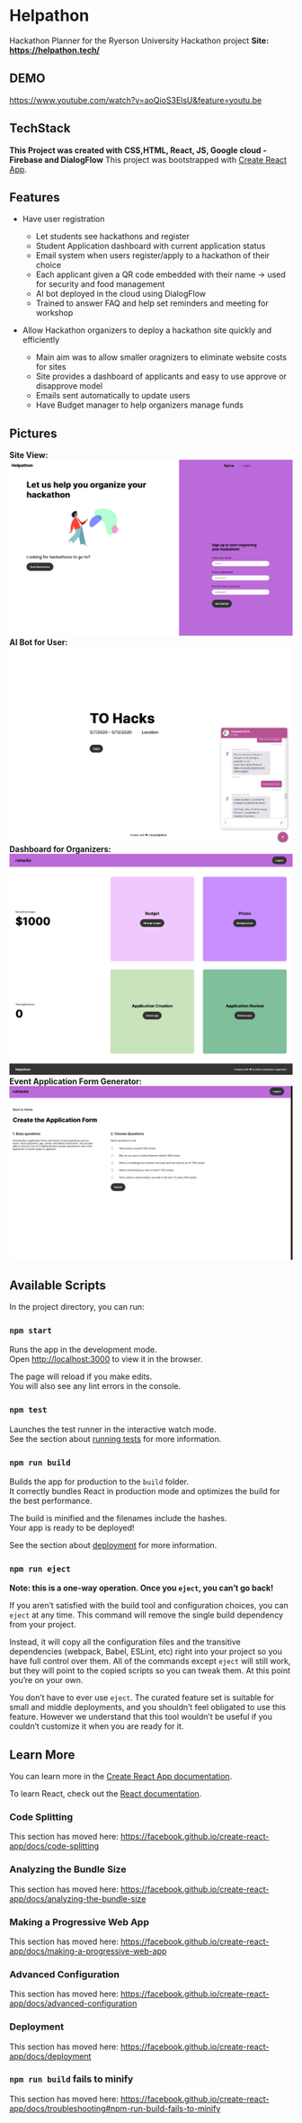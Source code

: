 # Helpathon
Hackathon Planner for the Ryerson University Hackathon
project
**Site: https://helpathon.tech/**

## DEMO
https://www.youtube.com/watch?v=aoQioS3ElsU&feature=youtu.be

## TechStack
**This Project was created with  CSS,HTML, React, JS, Google cloud -Firebase and DialogFlow**
This project was bootstrapped with [Create React App](https://github.com/facebook/create-react-app).

## Features
* Have user registration
  * Let students see hackathons and register
  * Student Application dashboard with current application status
  * Email system when users register/apply to a hackathon of their choice
  * Each applicant given a QR code embedded with their name -> used for security and food management
  * AI bot deployed in the cloud using DialogFlow
  * Trained to answer FAQ and help set reminders and meeting for workshop
  
* Allow Hackathon organizers to deploy a hackathon site quickly and efficiently
  * Main aim was to allow smaller oragnizers to eliminate website costs for sites
  * Site provides a dashboard of applicants and easy to use approve or disapprove model
  * Emails sent automatically to update users
  * Have Budget manager to help organizers manage funds
  

## Pictures

**Site View:**
![Image of Site](https://github.com/KrishnaSolo/Helpathon/blob/master/site.png)
**AI Bot for User:**
![Image of BOT](https://github.com/KrishnaSolo/Helpathon/blob/master/AI-Bot.png)
**Dashboard for Organizers:**
![Image of Dashboard](https://github.com/KrishnaSolo/Helpathon/blob/master/dashboard.png)
**Event Application Form Generator:**
![Image of AppForm](https://github.com/KrishnaSolo/Helpathon/blob/master/appform.png)

## Available Scripts

In the project directory, you can run:

### `npm start`

Runs the app in the development mode.<br />
Open [http://localhost:3000](http://localhost:3000) to view it in the browser.

The page will reload if you make edits.<br />
You will also see any lint errors in the console.

### `npm test`

Launches the test runner in the interactive watch mode.<br />
See the section about [running tests](https://facebook.github.io/create-react-app/docs/running-tests) for more information.

### `npm run build`

Builds the app for production to the `build` folder.<br />
It correctly bundles React in production mode and optimizes the build for the best performance.

The build is minified and the filenames include the hashes.<br />
Your app is ready to be deployed!

See the section about [deployment](https://facebook.github.io/create-react-app/docs/deployment) for more information.

### `npm run eject`

**Note: this is a one-way operation. Once you `eject`, you can’t go back!**

If you aren’t satisfied with the build tool and configuration choices, you can `eject` at any time. This command will remove the single build dependency from your project.

Instead, it will copy all the configuration files and the transitive dependencies (webpack, Babel, ESLint, etc) right into your project so you have full control over them. All of the commands except `eject` will still work, but they will point to the copied scripts so you can tweak them. At this point you’re on your own.

You don’t have to ever use `eject`. The curated feature set is suitable for small and middle deployments, and you shouldn’t feel obligated to use this feature. However we understand that this tool wouldn’t be useful if you couldn’t customize it when you are ready for it.

## Learn More

You can learn more in the [Create React App documentation](https://facebook.github.io/create-react-app/docs/getting-started).

To learn React, check out the [React documentation](https://reactjs.org/).

### Code Splitting

This section has moved here: https://facebook.github.io/create-react-app/docs/code-splitting

### Analyzing the Bundle Size

This section has moved here: https://facebook.github.io/create-react-app/docs/analyzing-the-bundle-size

### Making a Progressive Web App

This section has moved here: https://facebook.github.io/create-react-app/docs/making-a-progressive-web-app

### Advanced Configuration

This section has moved here: https://facebook.github.io/create-react-app/docs/advanced-configuration

### Deployment

This section has moved here: https://facebook.github.io/create-react-app/docs/deployment

### `npm run build` fails to minify

This section has moved here: https://facebook.github.io/create-react-app/docs/troubleshooting#npm-run-build-fails-to-minify
